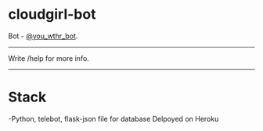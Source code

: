 # cloudgirl-bot
Bot - [@you_wthr_bot](https://t.me/you_wthr_bot).
***
Write /help for more info.
*** 
# Stack
-Python, telebot, flask\-json file for database
Delpoyed on Heroku
